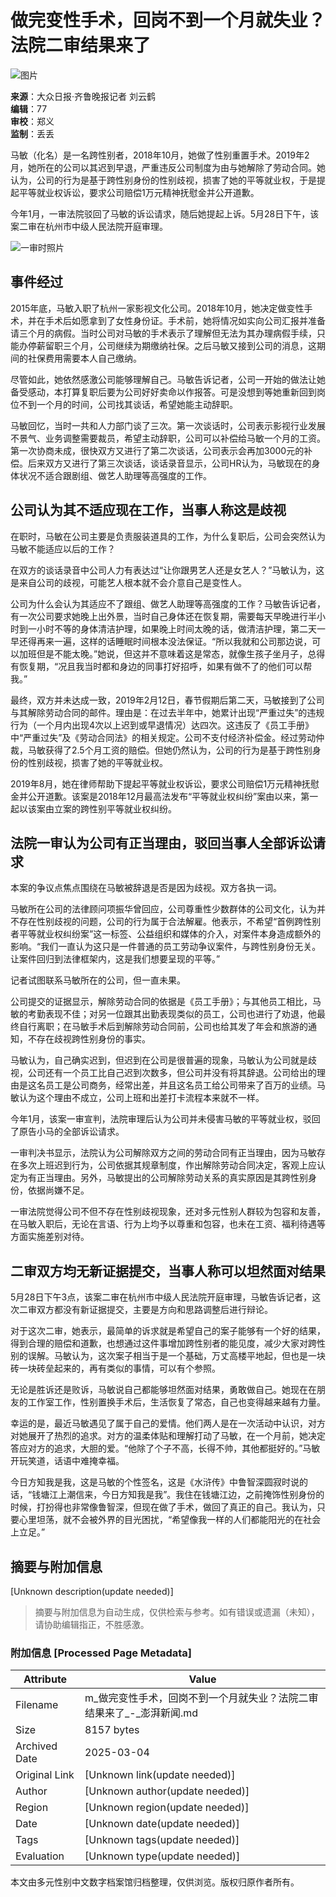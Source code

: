 # 做完变性手术，回岗不到一个月就失业？法院二审结果来了

![图片](https://image.thepaper.cn/publish/interaction/image/3/84/368.jpg)

**来源**：大众日报·齐鲁晚报记者 刘云鹤  
**编辑**：77  
**审校**：郑义  
**监制**：丢丢  

马敏（化名）是一名跨性别者，2018年10月，她做了性别重置手术。2019年2月，她所在的公司以其迟到早退，严重违反公司制度为由与她解除了劳动合同。她认为，公司的行为是基于跨性别身份的性别歧视，损害了她的平等就业权，于是提起平等就业权诉讼，要求公司赔偿1万元精神抚慰金并公开道歉。

今年1月，一审法院驳回了马敏的诉讼请求，随后她提起上诉。5月28日下午，该案二审在杭州市中级人民法院开庭审理。

![一审时照片](https://imagepphcloud.thepaper.cn/pph/image/69/817/407.jpg)

## 事件经过

2015年底，马敏入职了杭州一家影视文化公司。2018年10月，她决定做变性手术，并在手术后如愿拿到了女性身份证。手术前，她将情况如实向公司汇报并准备请三个月的病假。当时公司对马敏的手术表示了理解但无法为其办理病假手续，只能办停薪留职三个月，公司继续为期缴纳社保。之后马敏又接到公司的消息，这期间的社保费用需要本人自己缴纳。

尽管如此，她依然感激公司能够理解自己。马敏告诉记者，公司一开始的做法让她备受感动，本打算复职后要为公司好好卖命以作报答。可是没想到等她重新回到岗位不到一个月的时间，公司找其谈话，希望她能主动辞职。

马敏回忆，当时一共和人力部门谈了三次。第一次谈话时，公司表示影视行业发展不景气、业务调整需要裁员，希望主动辞职，公司可以补偿给马敏一个月的工资。第一次协商未成，很快双方又进行了第二次谈话，公司表示会再加3000元的补偿。后来双方又进行了第三次谈话，谈话录音显示，公司HR认为，马敏现在的身体状况不适合跟剧组、做艺人助理等高强度的工作。

## 公司认为其不适应现在工作，当事人称这是歧视

在职时，马敏在公司主要是负责服装道具的工作，为什么复职后，公司会突然认为马敏不能适应以后的工作？

在双方的谈话录音中公司人力有表达过“让你跟男艺人还是女艺人？”马敏认为，这是来自公司的歧视，可能艺人根本就不会介意自己是变性人。

公司为什么会认为其适应不了跟组、做艺人助理等高强度的工作？马敏告诉记者，有一次公司要求她晚上出外景，当时自己身体还在恢复期，需要每天早晚进行半小时到一小时不等的身体清洁护理，如果晚上时间太晚的话，做清洁护理，第二天一早还得再来一遍，这样的话睡眠时间根本没法保证。“所以我就和公司那边说，可以加班但是不能太晚。”她说，但这并不意味着这是常态，就像生孩子坐月子，总得有恢复期，“况且我当时都和身边的同事打好招呼，如果有做不了的他们可以帮我。”

最终，双方并未达成一致，2019年2月12日，春节假期后第二天，马敏接到了公司与其解除劳动合同的邮件。理由是：在过去半年中，她累计出现“严重过失”的违规行为（一个月内出现4次以上迟到或早退情况）达四次。这违反了《员工手册》中“严重过失”及《劳动合同法》的相关规定。公司不支付经济补偿金。经过劳动仲裁，马敏获得了2.5个月工资的赔偿。但她仍然认为，公司的行为是基于跨性别身份的性别歧视，损害了她的平等就业权。

2019年8月，她在律师帮助下提起平等就业权诉讼，要求公司赔偿1万元精神抚慰金并公开道歉。该案是2018年12月最高法发布“平等就业权纠纷”案由以来，第一起以该案由立案的跨性别平等就业权纠纷。

## 法院一审认为公司有正当理由，驳回当事人全部诉讼请求

本案的争议点焦点围绕在马敏被辞退是否是因为歧视。双方各执一词。

马敏所在公司的法律顾问项振华曾回应，公司尊重性少数群体的公司文化，认为并不存在性别歧视的问题，公司的行为属于合法解雇。他表示，不希望“首例跨性别者平等就业权纠纷案”这一标签、公益组织和媒体的介入，对案件本身造成额外的影响。“我们一直认为这只是一件普通的员工劳动争议案件，与跨性别身份无关。让案件回归到法律框架内，这是我们想要呈现的平等。”

记者试图联系马敏所在的公司，但一直未果。

公司提交的证据显示，解除劳动合同的依据是《员工手册》；与其他员工相比，马敏的考勤表现不佳；对另一位跟其出勤表现类似的员工，公司也进行了劝退，他最终自行离职；在马敏手术后到解除劳动合同前，公司也给其发了年会和旅游的通知，不存在歧视跨性别身份的事实。

马敏认为，自己确实迟到，但迟到在公司是很普遍的现象，马敏认为公司就是歧视，公司还有一个员工比自己迟到次数多，但公司并没有将其辞退。公司给出的理由是这名员工是公司商务，经常出差，并且这名员工给公司带来了百万的业绩。马敏认为这个理由不成立，公司上班和出差打卡流程本来就不一样。

今年1月，该案一审宣判，法院审理后认为公司并未侵害马敏的平等就业权，驳回了原告小马的全部诉讼请求。

一审判决书显示，法院认为公司解除双方之间的劳动合同有正当理由，因为马敏存在多次上班迟到行为，公司依据其规章制度，作出解除劳动合同决定，客观上应认定为有正当理由。另外，马敏提出的公司解除劳动关系的真实原因是其跨性别身份，依据尚嫌不足。

一审法院觉得公司不但不存在性别歧视现象，还对多元性别人群较为包容和友善，在马敏入职后，无论在言语、行为上均予以尊重和包容，也未在工资、福利待遇等方面实施差别对待。

## 二审双方均无新证据提交，当事人称可以坦然面对结果

5月28日下午3点，该案二审在杭州市中级人民法院开庭审理，马敏告诉记者，这次二审双方都没有新证据提交，主要是方向和思路调整后进行辩论。

对于这次二审，她表示，最简单的诉求就是希望自己的案子能够有一个好的结果，得到合理的赔偿和道歉，也想通过这件事增加跨性别者的能见度，减少大家对跨性别的误解。马敏认为，这次案子相当于是一个基础，万丈高楼平地起，但也是一块砖一块砖垒起来的，再有类似的事情，可以有个参照。

无论是胜诉还是败诉，马敏说自己都能够坦然面对结果，勇敢做自己。她现在在朋友的工作室工作，性别置换手术后，生活恢复了常态，自己也变得越来越有力量。

幸运的是，最近马敏遇见了属于自己的爱情。他们两人是在一次活动中认识，对方对她展开了热烈的追求。对方的温柔体贴和理解打动了马敏，在一个月前，她决定答应对方的追求，大胆的爱。“他除了个子不高，长得不帅，其他都挺好的。”马敏开玩笑道，话语中难掩幸福。

今日方知我是我，这是马敏的个性签名，这是《水浒传》中鲁智深圆寂时说的话，“钱塘江上潮信来，今日方知我是我”。我住在钱塘江边，之前掩饰性别身份的时候，打扮得也非常像鲁智深，但现在做了手术，做回了真正的自己。我认为，只要心里坦荡，就不会被外界的目光困扰，“希望像我一样的人们都能阳光的在社会上立足。”
<!-- tcd_original_link https://m.thepaper.cn/newsDetail_forward_7616016 -->


## 摘要与附加信息

<!-- tcd_abstract -->
[Unknown description(update needed)]
<!-- tcd_abstract_end -->

> 摘要与附加信息为自动生成，仅供检索与参考。如有错误或遗漏（未知），请协助编辑指正，不胜感激。

### 附加信息 [Processed Page Metadata]

| Attribute       | Value                                  |
|-----------------|----------------------------------------|
| Filename        | m_做完变性手术，回岗不到一个月就失业？法院二审结果来了_-_澎湃新闻.md                             |
| Size            | 8157 bytes                           |
| Archived Date   | 2025-03-04                             |
| Original Link   | [Unknown link(update needed)]                       |
| Author          | [Unknown author(update needed)]                               |
| Region          | [Unknown region(update needed)]                               |
| Date            | [Unknown date(update needed)]                                 |
| Tags            | [Unknown tags(update needed)]                                 |
| Evaluation            | [Unknown type(update needed)]                                 |
<!-- tcd_table_end -->

本文由多元性别中文数字档案馆归档整理，仅供浏览。版权归原作者所有。

